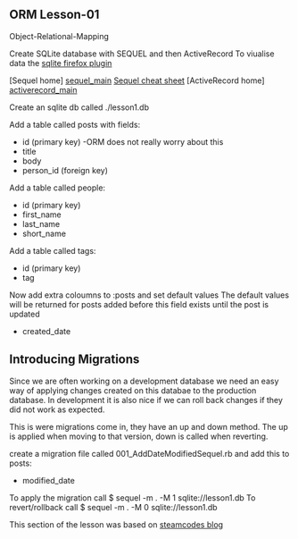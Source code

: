 ORM Lesson-01
-------------
 
Object-Relational-Mapping

Create SQLite database with SEQUEL and then ActiveRecord
To viualise data the [sqlite firefox plugin][ffox_plugin]


[Sequel home] [sequel_main]
[Sequel cheat sheet][sequel_cheat]
[ActiveRecord home] [activerecord_main]

[ffox_plugin]: https://addons.mozilla.org/en-US/firefox/addon/5817
[sequel_main]: http://sequel.rubyforge.org/
[activerecord_main]: http://api.rubyonrails.org/classes/ActiveRecord/Base.html 

[sequel_cheat]: http://cheat.errtheblog.com/s/sequel/


Create an sqlite db called ./lesson1.db

Add a table called posts with fields:

* id (primary key) -ORM does not really worry about this
* title
* body
* person_id (foreign key)

Add a table called people:

* id (primary key)
* first_name
* last_name
* short_name 

Add a table called tags:

* id (primary key)
* tag

Now add extra coloumns to :posts and set default values
 The default values will be returned for posts added before this field exists until the post is updated

* created_date

Introducing Migrations
----------------------

Since we are often working on a development database we need an easy way of applying changes created on this databae to the production database. In development it is also nice if we can roll back changes if they did not work as expected.

This is were migrations come in, they have an up and down method. The up is applied when moving to that version, down is called when reverting.

create a migration file called 001_AddDateModifiedSequel.rb and add this to posts:
* modified_date

To apply the migration call $ sequel -m . -M 1 sqlite://lesson1.db
To revert/rollback call $ sequel -m . -M 0 sqlite://lesson1.db

This section of the lesson was based on [steamcodes blog][sequel_mig]

[sequel_mig]: http://steamcode.blogspot.com/2009/03/sequel-migrations.html
